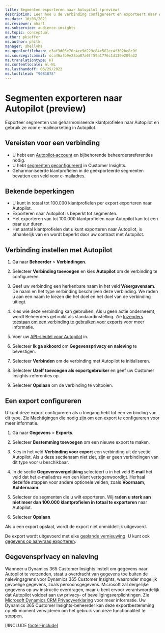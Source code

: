 ```yaml
---
title: Segmenten exporteren naar Autopilot (preview)
description: Leer hoe u de verbinding configureert en exporteert naar Autopilot.
ms.date: 10/08/2021
ms.reviewer: mhart
ms.subservice: audience-insights
ms.topic: conceptual
author: pkieffer
ms.author: philk
manager: shellyha
ms.openlocfilehash: e3af3d03e70c4ce9d229c84c582ec4f302be8c9f
ms.sourcegitcommit: dca46afb9e23ba87a0ff59a1776c1d139e209a32
ms.translationtype: HT
ms.contentlocale: nl-NL
ms.lasthandoff: 06/29/2022
ms.locfileid: "9081078"
---
```

# <a name="export-segments-to-autopilot-preview"></a>Segmenten exporteren naar Autopilot (preview)

Exporteer segmenten van geharmoniseerde klantprofielen naar Autopilot en gebruik ze voor e-mailmarketing in Autopilot. 

## <a name="prerequisites-for-a-connection"></a>Vereisten voor een verbinding

-   U hebt een [Autopilot-account](https://www.autopilothq.com/) en bijbehorende beheerdersreferenties nodig.
-   U hebt [segmenten geconfigureerd](segments.md) in Customer Insights.
-   Geharmoniseerde klantprofielen in de geëxporteerde segmenten bevatten een veld voor e-mailadres.

## <a name="known-limitations"></a>Bekende beperkingen

- U kunt in totaal tot 100.000 klantprofielen per export exporteren naar Autopilot.
- Exporteren naar Autopilot is beperkt tot segmenten.
- Het exporteren van tot 100.000 klantprofielen naar Autopilot kan tot een paar uur duren. 
- Het aantal klantprofielen dat u kunt exporteren naar Autopilot, is afhankelijk van en wordt beperkt door uw contract met Autopilot.

## <a name="set-up-connection-to-autopilot"></a>Verbinding instellen met Autopilot

1. Ga naar **Beheerder** > **Verbindingen**.

1. Selecteer **Verbinding toevoegen** en kies **Autopilot** om de verbinding te configureren.

1. Geef uw verbinding een herkenbare naam in het veld **Weergavenaam**. De naam en het type verbinding beschrijven deze verbinding. We raden u aan een naam te kiezen die het doel en het doel van de verbinding uitlegt.

1. Kies wie deze verbinding kan gebruiken. Als u geen actie onderneemt, wordt Beheerders gebruikt als standaardinstelling. Zie [Inzenders toestaan om een verbinding te gebruiken voor exports](connections.md#allow-contributors-to-use-a-connection-for-exports) voor meer informatie.

1. Voer uw [API-sleutel voor Autopilot](https://autopilot.docs.apiary.io/#) in.

1. Selecteer **Ik ga akkoord** om **Gegevensprivacy en naleving** te bevestigen.

1. Selecteer **Verbinden** om de verbinding met Autopilot te initialiseren.

1. Selecteer **Uzelf toevoegen als exportgebruiker** en geef uw Customer Insights-referenties op.

1. Selecteer **Opslaan** om de verbinding te voltooien.

## <a name="configure-an-export"></a>Een export configureren

U kunt deze export configureren als u toegang hebt tot een verbinding van dit type. Zie [Machtigingen die nodig zijn om een export te configureren](export-destinations.md#set-up-a-new-export) voor meer informatie.

1. Ga naar **Gegevens** > **Exports**.

1. Selecteer **Bestemming toevoegen** om een nieuwe export te maken.

1. Kies in het veld **Verbinding voor export** een verbinding uit de sectie Autopilot. Als u deze sectienaam niet ziet, zijn er geen verbindingen van dit type voor u beschikbaar.

1. In de sectie **Gegevensvergelijking** selecteert u in het veld **E-mail** het veld dat het e-mailadres van een klant vertegenwoordigt. Herhaal dezelfde stappen voor andere optionele velden, zoals **Voornaam**, **Achternaam**.

1. Selecteer de segmenten die u wilt exporteren. Wij **raden u sterk aan niet meer dan 100.000 klantprofielen in totaal te exporteren** naar Autopilot. 

1. Selecteer **Opslaan**.

Als u een export opslaat, wordt de export niet onmiddellijk uitgevoerd.

De export wordt uitgevoerd met elke [geplande vernieuwing](system.md#schedule-tab). U kunt ook [gegevens op aanvraag exporteren](export-destinations.md#run-exports-on-demand). 

## <a name="data-privacy-and-compliance"></a>Gegevensprivacy en naleving

Wanneer u Dynamics 365 Customer Insights instelt om gegevens naar Autopilot te verzenden, staat u overdracht van gegevens toe buiten de nalevingsgrens voor Dynamics 365 Customer Insights, waaronder mogelijk gevoelige gegevens, zoals persoonsgegevens. Microsoft zal dergelijke gegevens op uw instructie overdragen, maar u bent ervoor verantwoordelijk dat Autopilot voldoet aan uw privacy- of beveiligingsverplichtingen. Zie [Microsoft Dynamics CRM Privacyverklaring](https://go.microsoft.com/fwlink/?linkid=396732) voor meer informatie.
Uw Dynamics 365 Customer Insights-beheerder kan deze exportbestemming op elk moment verwijderen om het gebruik van deze functionaliteit te stoppen.


[!INCLUDE [footer-include](includes/footer-banner.md)]
